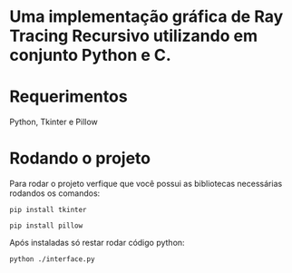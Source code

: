 # Uma implementação gráfica de Ray Tracing Recursivo utilizando em conjunto Python e C.

# Requerimentos
Python, Tkinter e Pillow

# Rodando o projeto
Para rodar o projeto verfique que você possui as bibliotecas necessárias rodandos os comandos:
```
pip install tkinter
```
```
pip install pillow
```
Após instaladas só restar rodar código python:
```
python ./interface.py
```
